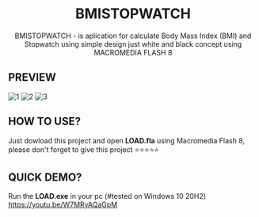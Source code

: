 <h1 align="center">BMISTOPWATCH</h1>
<p align="center">
BMISTOPWATCH - is aplication for calculate Body Mass Index (BMI) and Stopwatch using simple design just white and black concept using MACROMEDIA FLASH 8
</p>

## PREVIEW
![1](https://user-images.githubusercontent.com/19890311/109186727-d0c79180-77c3-11eb-9d7e-065132722a86.png)
![2](https://user-images.githubusercontent.com/19890311/109186815-e3da6180-77c3-11eb-87af-7e8fd9e3d249.png)
![3](https://user-images.githubusercontent.com/19890311/109186824-e50b8e80-77c3-11eb-80e4-6ed333d3ddf7.png)

## HOW TO USE?
Just dowload this project and open <b>LOAD.fla</b> using Macromedia Flash 8, please don't forget to give this project ⭐⭐⭐⭐⭐

## QUICK DEMO?
Run the <b>LOAD.exe</b> in your pc (#tested on Windows 10 20H2)
https://youtu.be/W7MRyAQaGpM
